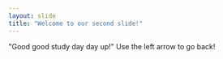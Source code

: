 ```yaml
---
layout: slide
title: "Welcome to our second slide!"
---
```

"Good good study day day up!"
Use the left arrow to go back!
